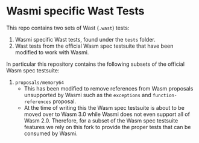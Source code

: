 # Wasmi specific Wast Tests

This repo contains two sets of Wast (`.wast`) tests:

1. Wasmi specific Wast tests, found under the `tests` folder.
2. Wast tests from the official Wasm spec testsuite that have been modified to work with Wasmi.

In particular this repository contains the following subsets of the official Wasm spec testsuite:

1. `proposals/memory64`
    - This has been modified to remove references from Wasm proposals unsupported by Wasmi such as the `exceptions` and `function-references` proposal.
    - At the time of writing this the Wasm spec testsuite is about to be moved over to Wasm 3.0 while Wasmi does not even support all of Wasm 2.0.
      Therefore, for a subset of the Wasm spec testsuite features we rely on this fork to provide the proper tests that can be consumed by Wasmi.
